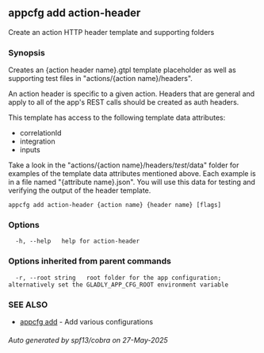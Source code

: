 ## appcfg add action-header

Create an action HTTP header template and supporting folders

### Synopsis


Creates an {action header name}.gtpl template placeholder as well as supporting test files in "actions/{action name}/headers".

An action header is specific to a given action. Headers that are general and apply to all of the app's REST calls should be created as auth headers.

This template has access to the following template data attributes:
- correlationId
- integration
- inputs

Take a look in the "actions/{action name}/headers/_test_/data" folder for examples of the template data attributes mentioned above. Each example is in a file named "{attribute name}.json". You will use this data for testing and verifying the output of the header template.


```
appcfg add action-header {action name} {header name} [flags]
```

### Options

```
  -h, --help   help for action-header
```

### Options inherited from parent commands

```
  -r, --root string   root folder for the app configuration; alternatively set the GLADLY_APP_CFG_ROOT environment variable
```

### SEE ALSO

* [appcfg add](appcfg_add.md)	 - Add various configurations

###### Auto generated by spf13/cobra on 27-May-2025

